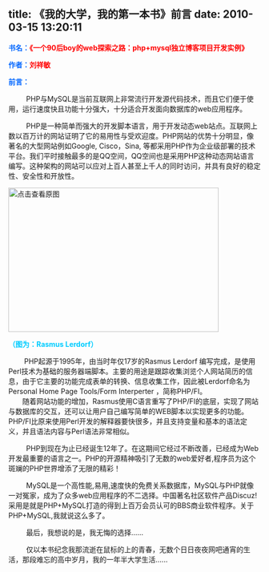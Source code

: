 title: 《我的大学，我的第一本书》前言
date: 2010-03-15 13:20:11
---

<p>
	<strong><font color="#0066ff">书名：</font><font color="#ff0000">《一个90后boy的web探索之路：php+mysql独立博客项目开发实例》</font></strong></p>
<p>
	<strong><font color="#0066ff">作者：</font><font color="#ff0000">刘祥敏</font></strong></p>
<p>
	<strong><font color="#0066ff">前言：</font></strong></p>
<p>
	&nbsp;&nbsp;&nbsp;&nbsp;&nbsp;&nbsp;&nbsp;&nbsp; PHP与MySQL是当前互联网上非常流行开发源代码技术，而且它们便于使用，运行速度快且功能十分强大，十分适合开发面向数据库的web应用程序。</p>
<p>
	&nbsp;&nbsp;&nbsp;&nbsp;&nbsp;&nbsp;&nbsp; &nbsp;PHP是一种简单而强大的开发脚本语言，用于开发动态web站点。互联网上数以百万计的网站证明了它的易用性与受欢迎度。PHP网站的优势十分明显，像著名的大型网站例如Google, Cisco，Sina, 等都采用PHP作为企业级部署的技术平台。我们平时接触最多的是QQ空间，QQ空间也是采用PHP这种动态网站语言编写。这种架构的网站可以应对上百人甚至上千人的同时访问，并具有良好的稳定性、安全性和开放性。</p>
<p>
	<a href="width/upload/201003/4cbf1fbc308d29ea9273ed4cbb293f48-20100315002056.jpg" id="file:" target="_blank"><img border="0" height="288" src="width/upload/201003/4cbf1fbc308d29ea9273ed4cbb293f48-20100315002056.jpg" title="点击查看原图" width="420" /></a></p>
<p>
	<strong><font color="#00ccff">（图为：Rasmus Lerdorf）</font></strong></p>
<p>
	&nbsp;&nbsp;&nbsp;&nbsp;&nbsp;&nbsp;&nbsp; PHP起源于1995年，由当时年仅17岁的Rasmus Lerdorf 编写完成，是使用Perl技术为基础的服务器端脚本。主要的用途是跟踪收集浏览个人网站简历的信息，由于它主要的功能完成表单的转换、信息收集工作，因此被Lerdorf命名为Personal Home Page Tools/Form Interperter ，简称PHP/FI。<br />
	　　随着网站功能的增加，Rasmus使用C语言重写了PHP/FI的底层，实现了网站与数据库的交互，还可以让用户自己编写简单的WEB脚本以实现更多的功能。PHP/FI比原来使用Perl开发的解释器要快很多，并且支持变量和基本的语法定义，并且语法内容与Perl语法非常相似。</p>
<p>
	&nbsp;&nbsp;&nbsp;&nbsp;&nbsp;&nbsp;&nbsp;&nbsp; PHP到现在为止已经诞生12年了。在这期间它经过不断改善，已经成为Web开发最重要的语言之一。PHP的开源精神吸引了无数的web爱好者,程序员为这个斑斓的PHP世界增添了无限的精彩！</p>
<p>
	&nbsp;&nbsp;&nbsp;&nbsp;&nbsp;&nbsp;&nbsp;&nbsp; MySQL是一个高性能,易用,速度快的免费关系数据库，MySQL与PHP就像一对冤家，成为了众多web应用程序的不二选择。中国著名社区软件产品Discuz!采用是就是PHP+MySQL打造的得到上百万会员认可的BBS商业软件程序。关于PHP+MySQL,我就说这么多了。</p>
<p>
	&nbsp;&nbsp;&nbsp;&nbsp;&nbsp;&nbsp;&nbsp;&nbsp; 最后，我想说的是，我无悔的选择......</p>
<p>
	&nbsp;&nbsp;&nbsp;&nbsp;&nbsp;&nbsp;&nbsp;&nbsp; 仅以本书纪念我那流逝在鼠标的上的青春，无数个日日夜夜网吧通宵的生活，那段难忘的高中岁月，我的一年半大学生活......<br />
	&nbsp;</p>